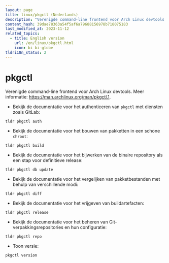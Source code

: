 ```yaml
---
layout: page
title: linux/pkgctl (Nederlands)
description: "Verenigde command-line frontend voor Arch Linux devtools."
content_hash: 39dae78363a54f5af6a79688156978b718075183
last_modified_at: 2023-11-12
related_topics:
  - title: English version
    url: /en/linux/pkgctl.html
    icon: bi bi-globe
tldri18n_status: 2
---
```

# pkgctl

Verenigde command-line frontend voor Arch Linux devtools.
Meer informatie: <https://man.archlinux.org/man/pkgctl.1>.

- Bekijk de documentatie voor het authenticeren van `pkgctl` met diensten zoals GitLab:

`tldr pkgctl auth`

- Bekijk de documentatie voor het bouwen van pakketten in een schone `chroot`:

`tldr pkgctl build`

- Bekijk de documentatie voor het bijwerken van de binaire repository als een stap voor definitieve release:

`tldr pkgctl db update`

- Bekijk de documentatie voor het vergelijken van pakketbestanden met behulp van verschillende modi:

`tldr pkgctl diff`

- Bekijk de documentatie voor het vrijgeven van buildartefacten:

`tldr pkgctl release`

- Bekijk de documentatie voor het beheren van Git-verpakkingsrepositories en hun configuratie:

`tldr pkgctl repo`

- Toon versie:

`pkgctl version`
